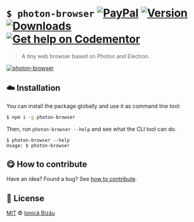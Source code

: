 # `$ photon-browser` [![PayPal](https://img.shields.io/badge/%24-paypal-f39c12.svg)][paypal-donations] [![Version](https://img.shields.io/npm/v/photon-browser.svg)](https://www.npmjs.com/package/photon-browser) [![Downloads](https://img.shields.io/npm/dt/photon-browser.svg)](https://www.npmjs.com/package/photon-browser) [![Get help on Codementor](https://cdn.codementor.io/badges/get_help_github.svg)](https://www.codementor.io/johnnyb?utm_source=github&utm_medium=button&utm_term=johnnyb&utm_campaign=github)

> A tiny web browser based on Photon and Electron.

[![photon-browser](http://i.imgur.com/JyNmpTi.png)](#)

## :cloud: Installation
    
You can install the package globally and use it as command line tool:

```sh
$ npm i -g photon-browser
```
    

Then, run `photon-browser --help` and see what the CLI tool can do.

    
```
$ photon-browser --help
Usage: $ photon-browser
```
    
## :yum: How to contribute
Have an idea? Found a bug? See [how to contribute][contributing].

## :scroll: License
    
[MIT][license] © [Ionică Bizău][website]
    
[paypal-donations]: https://www.paypal.com/cgi-bin/webscr?cmd=_s-xclick&hosted_button_id=RVXDDLKKLQRJW
[donate-now]: http://i.imgur.com/6cMbHOC.png

[license]: http://showalicense.com/?fullname=Ionic%C4%83%20Biz%C4%83u%20%3Cbizauionica%40gmail.com%3E%20(http%3A%2F%2Fionicabizau.net)&year=2016#license-mit
[website]: http://ionicabizau.net
[contributing]: /CONTRIBUTING.md
[docs]: /DOCUMENTATION.md
